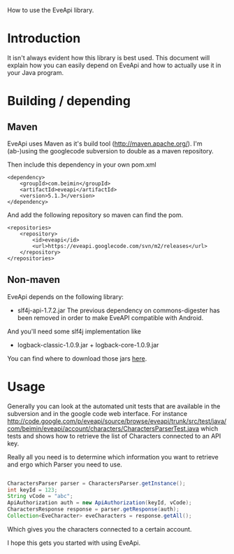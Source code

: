 How to use the EveApi library.

# Introduction #

It isn't always evident how this library is best used. This document will explain how you can easily depend on EveApi and how to actually use it in your Java program.


# Building / depending #
## Maven ##
EveApi uses Maven as it's build tool (http://maven.apache.org/). I'm (ab-)using the googlecode subversion to double as a maven repository.

Then include this dependency in your own pom.xml
```
<dependency>
    <groupId>com.beimin</groupId>
    <artifactId>eveapi</artifactId>
    <version>5.1.3</version>
</dependency>
```
And add the following repository so maven can find the pom.
```
<repositories>
    <repository>
        <id>eveapi</id>
        <url>https://eveapi.googlecode.com/svn/m2/releases</url>
    </repository>
</repositories>
```
## Non-maven ##
EveApi depends on the following library:
  * slf4j-api-1.7.2.jar
The previous dependency on commons-digester has been removed in order to make EveAPI compatible with Android.

And you'll need some slf4j implementation like
  * logback-classic-1.0.9.jar + logback-core-1.0.9.jar

You can find where to download those jars [here](http://google.com).

# Usage #
Generally you can look at the automated unit tests that are available in the subversion and in the google code web interface. For instance http://code.google.com/p/eveapi/source/browse/eveapi/trunk/src/test/java/com/beimin/eveapi/account/characters/CharactersParserTest.java which tests and shows how to retrieve the list of Characters connected to an API key.

Really all you need is to determine which information you want to retrieve and ergo which Parser you need to use.
```java

CharactersParser parser = CharactersParser.getInstance();
int keyId = 123;
String vCode = "abc";
ApiAuthorization auth = new ApiAuthorization(keyId, vCode);
CharactersResponse response = parser.getResponse(auth);
Collection<EveCharacter> eveCharacters = response.getAll();
```
Which gives you the characters connected to a certain account.

I hope this gets you started with using EveApi.